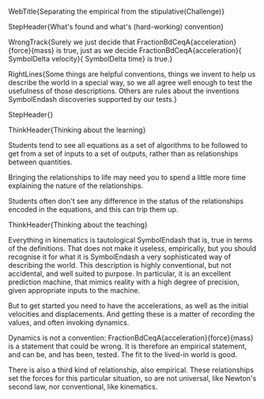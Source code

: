 WebTitle{Separating the empirical from the stipulative(Challenge)}

StepHeader{What's found and what's (hard-working) convention}

WrongTrack{Surely we just decide that FractionBdCeqA{acceleration}{force}{mass} is true, just as we decide FractionBdCeqA{acceleration}{ SymbolDelta velocity}{ SymbolDelta time} is true.}

RightLines{Some things are helpful conventions, things we invent to help us describe the world in a special way, so we all agree well enough to test the usefulness of those descriptions. Others are rules about the inventions SymbolEndash discoveries supported by our tests.}

StepHeader{}

ThinkHeader{Thinking about the learning}

Students tend to see all equations as a set of algorithms to be followed to get from a set of inputs to a set of outputs, rather than as relationships between quantities.

Bringing the relationships to life may need you to spend a little more time explaining the nature of the relationships.

Students often don't see any difference in the status of the relationships encoded in the equations, and this can trip them up.

ThinkHeader{Thinking about the teaching}

Everything in kinematics is tautological SymbolEndash that is, true in terms of the definitions. That does not make it useless, empirically, but you should recognise it for what it is SymbolEndash a very sophisticated way of describing the world. This description is highly conventional, but not accidental, and well suited to purpose. In particular, it is an excellent prediction machine, that mimics reality with a high degree of precision, given appropriate inputs to the machine.

But to get started you need to have the accelerations, as well as the initial velocities and displacements. And getting these is a matter of recording the values, and often invoking dynamics.

Dynamics is not a convention: FractionBdCeqA{acceleration}{force}{mass} is a statement that could be wrong. It is therefore  an empirical statement, and can be, and has been, tested. The fit to the lived-in world is good.

There is also a third kind of relationship, also empirical. These relationships set the forces for this particular situation, so are not universal, like Newton's second law, nor conventional, like kinematics.

